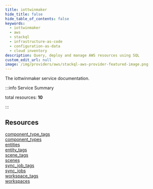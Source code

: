 ```yaml
---
title: iottwinmaker
hide_title: false
hide_table_of_contents: false
keywords:
  - iottwinmaker
  - aws
  - stackql
  - infrastructure-as-code
  - configuration-as-data
  - cloud inventory
description: Query, deploy and manage AWS resources using SQL
custom_edit_url: null
image: /img/providers/aws/stackql-aws-provider-featured-image.png
---
```


The iottwinmaker service documentation.

:::info Service Summary

<div class="row">
<div class="providerDocColumn">
<span>total resources:&nbsp;<b>10</b></span><br />
</div>
</div>

:::

## Resources
<div class="row">
<div class="providerDocColumn">
<a href="/providers/aws/iottwinmaker/component_type_tags/">component_type_tags</a><br />
<a href="/providers/aws/iottwinmaker/component_types/">component_types</a><br />
<a href="/providers/aws/iottwinmaker/entities/">entities</a><br />
<a href="/providers/aws/iottwinmaker/entity_tags/">entity_tags</a><br />
<a href="/providers/aws/iottwinmaker/scene_tags/">scene_tags</a>
</div>
<div class="providerDocColumn">
<a href="/providers/aws/iottwinmaker/scenes/">scenes</a><br />
<a href="/providers/aws/iottwinmaker/sync_job_tags/">sync_job_tags</a><br />
<a href="/providers/aws/iottwinmaker/sync_jobs/">sync_jobs</a><br />
<a href="/providers/aws/iottwinmaker/workspace_tags/">workspace_tags</a><br />
<a href="/providers/aws/iottwinmaker/workspaces/">workspaces</a>
</div>
</div>